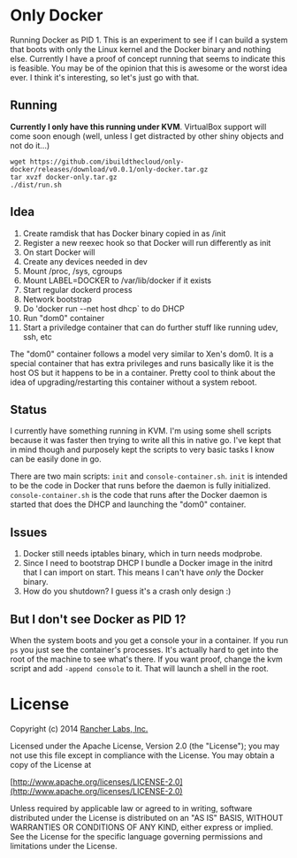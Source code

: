 # Only Docker

Running Docker as PID 1.  This is an experiment to see if I can build a system that boots with only the Linux kernel and the Docker binary and nothing else.  Currently I have a proof of concept running that seems to indicate this is feasible.  You may be of the opinion that this is awesome or the worst idea ever.  I think it's interesting, so let's just go with that.

## Running

**Currently I only have this running under KVM**.  VirtualBox support will come soon enough (well, unless I get distracted by other shiny objects and not do it...)
```
wget https://github.com/ibuildthecloud/only-docker/releases/download/v0.0.1/only-docker.tar.gz
tar xvzf docker-only.tar.gz
./dist/run.sh
```

## Idea

1. Create ramdisk that has Docker binary copied in as /init
1. Register a new reexec hook so that Docker will run differently as init
1. On start Docker will
  1. Create any devices needed in dev
  1. Mount /proc, /sys, cgroups
  1. Mount LABEL=DOCKER to /var/lib/docker if it exists
  1. Start regular dockerd process
1. Network bootstrap
  1. Do 'docker run --net host dhcp` to do DHCP
1. Run "dom0" container
  1. Start a priviledge container that can do further stuff like running udev, ssh, etc

The "dom0" container follows a model very similar to Xen's dom0.  It is a special container that has extra privileges and runs basically like it is the host OS but it happens to be in a container.  Pretty cool to think about the idea of upgrading/restarting this container without a system reboot.

## Status

I currently have something running in KVM.  I'm using some shell scripts because it was faster then trying to write all this in native go.  I've kept that in mind though and purposely kept the scripts to very basic tasks I know can be easily done in go.

There are two main scripts: `init` and `console-container.sh`.  `init` is intended to be the code in Docker that runs before the daemon is fully initialized.  `console-container.sh` is the code that runs after the Docker daemon is started that does the DHCP and launching the "dom0" container.

## Issues

1. Docker still needs iptables binary, which in turn needs modprobe.
1. Since I need to bootstrap DHCP I bundle a Docker image in the initrd that I can import on start.  This means I can't have *only* the Docker binary.
1. How do you shutdown?  I guess it's a crash only design :)

## But I don't see Docker as PID 1?

When the system boots and you get a console your in a container.  If you run `ps` you just see the container's processes.  It's actually hard to get into the root of the machine to see what's there.  If you want proof, change the kvm script and add `-append console` to it.  That will launch a shell in the root.

# License
Copyright (c) 2014 [Rancher Labs, Inc.](http://rancher.com)

Licensed under the Apache License, Version 2.0 (the "License");
you may not use this file except in compliance with the License.
You may obtain a copy of the License at

[http://www.apache.org/licenses/LICENSE-2.0](http://www.apache.org/licenses/LICENSE-2.0)

Unless required by applicable law or agreed to in writing, software
distributed under the License is distributed on an "AS IS" BASIS,
WITHOUT WARRANTIES OR CONDITIONS OF ANY KIND, either express or implied.
See the License for the specific language governing permissions and
limitations under the License.
